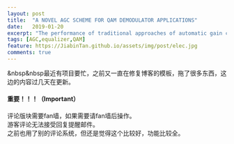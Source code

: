 ```yaml
---
layout: post
title:  "A NOVEL AGC SCHEME FOR QAM DEMODULATOR APPLICATIONS"
date:   2019-01-20
excerpt: "The performance of traditional approaches of automatic gain control (AGC) will be seriously degraded by intersymbol interference (ISI)."
tags: [AGC,equalizer,QAM]
feature: https://JiabinTan.github.io/assets/img/post/elec.jpg
comments: true
---
```


&nbsp&nbsp最近有项目要忙，之前又一直在修复博客的模板，拖了很多东西，这边的内容过几天在更新。




#### 重要！！！（Important）

评论版块需要fan墙，如果需要请fan墙后操作。<br/>
游客评论无法接受回复提醒邮件。<br/>
之前也用了别的评论系统，但还是觉得这个比较好，功能比较全。<br/>
